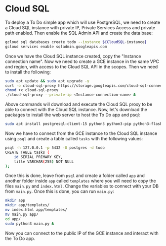 # Cloud SQL

To deploy a To Do simple app which will use PostgreSQL, we need to create a Cloud SQL instance with private IP, Private Services Access and private path enabled. Then enable the SQL Admin API and create the data base:

```bash
gcloud sql databases create todo --instance ${CloudSQL-instance}
gcloud services enable sqladmin.googleapis.com
```

Once we have the Cloud SQL instance created, copy the "Instance connection name". Now we need to create a GCE instance in the same VPC and region, with access to the Cloud SQL API in the scopes. Then we need to install the following:

```bash
sudo apt update && sudo apt upgrade -y
curl -o cloud-sql-proxy https://storage.googleapis.com/cloud-sql-connectors/cloud-sql-proxy/v2.9.0/cloud-sql-proxy.linux.amd64
chmod +x cloud-sql-proxy 
./cloud-sql-proxy --private-ip <Instance-connection-name> &
```

Above commands will download and execute the Cloud SQL proxy to be able to connect with the Cloud SQL instance. Now, let's download the packages to install the web server to host the To Do app and psql:

```bash
sudo apt install postgresql-client-15 python3 python3-pip python3-flask python3-psycopg2
```

Now we have to connect from the GCE instance to the Cloud SQL instance using `psql` and create a table called `tasks` with the following values:

```bash
psql -h 127.0.0.1 -p 5432 -U postgres -d todo
CREATE TABLE tasks (
    id SERIAL PRIMARY KEY,
    title VARCHAR(255) NOT NULL
);
```

Once this is done, leave from `psql` and create a folder called `app` and another folder inside `app` called `templates` where you will need to copy the files `main.py` and `index.html`. Change the variables to connect with your DB from `main.py`. Once this is done, you can run `main.py`:

```bash
mkdir app
mkdir app/templates/
mv index.html app/templates/
mv main.py app/
cd app/
sudo python3 main.py &
```

Now you can connect to the public IP of the GCE instance and interact with the To Do app.
